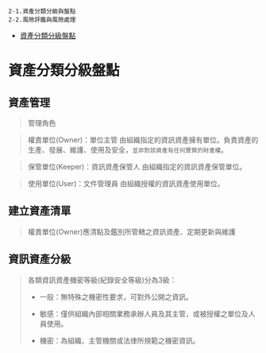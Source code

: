```
2-1.資產分類分級與盤點
2-2.風險評鑑與風險處理
```

- [資產分類分級盤點](#資訊安全目標_機密性完整性與可用性)


# 資產分類分級盤點

## 資產管理

> 管理角色

> 權責單位(Owner)：單位主管
> 由組織指定的資訊資產擁有單位。負責資產的生產、發展、維護、使用及安全，`並非對該資產有任何實質的財產權`。

> 保管單位(Keeper)：資訊資產保管人
> 由組織指定的資訊資產保管單位。

> 使用單位(User)：文件管理員
> 由組織授權的資訊資產使用單位。

## 建立資產清單

> 權責單位(Owner)應清點及鑑別所管轄之資訊資產、定期更新與維護

## 資訊資產分級

> 各類資訊資產機密等級(紀錄安全等級)分為3級：
> 
> - 一般：無特殊之機密性要求，可對外公開之資訊。
>
> - 敏感：僅供組織內部相關業務承辦人員及其主管，或被授權之單位及人員使用。
> 
> - 機密：為組織、主管機關或法律所規範之機密資訊。
